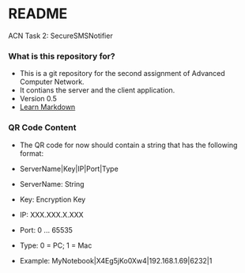 # README #

ACN Task 2: SecureSMSNotifier

### What is this repository for? ###

* This is a git repository for the second assignment of Advanced Computer Network. 
* It contians the server and the client application.
* Version 0.5
* [Learn Markdown](https://bitbucket.org/tutorials/markdowndemo)


### QR Code Content ###

* The QR code for now should contain a string that has the following format:
* ServerName|Key|IP|Port|Type
* ServerName: String
* Key: Encryption Key
* IP: XXX.XXX.X.XXX
* Port: 0 ... 65535
* Type: 0 = PC; 1 = Mac

* Example: MyNotebook|X4Eg5jKo0Xw4|192.168.1.69|6232|1